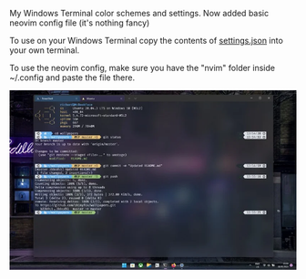 My Windows Terminal color schemes and settings. Now added basic neovim config file (it's nothing fancy)

To use on your Windows Terminal copy the contents of [settings.json](https://github.com/sh1nyfox/windows-terminal/blob/master/settings.json) into your own terminal.

To use the neovim config, make sure you have the "nvim" folder inside ~/.config and paste the file there. 

![image](https://github.com/sh1nyfox/windows-terminal/blob/master/windows-terminal.png)
